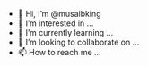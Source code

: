 - 👋 Hi, I’m @musaibking
- 👀 I’m interested in ...
- 🌱 I’m currently learning ...
- 💞️ I’m looking to collaborate on ...
- 📫 How to reach me ...

<!---
musaibking/musaibking is a ✨ special ✨ repository because its `README.md` (this file) appears on your GitHub profile.
You can click the Preview link to take a look at your changes.
--->
